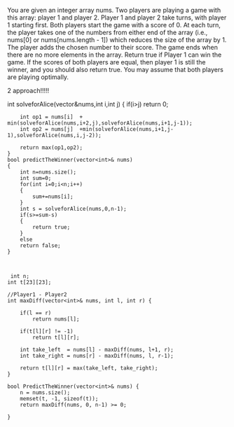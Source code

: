 You are given an integer array nums. Two players are playing a game with this array: player 1 and player 2.
Player 1 and player 2 take turns, with player 1 starting first. Both players start the game with a score of 0. At each turn, the player takes one of the numbers from either end of the array (i.e., nums[0] or nums[nums.length - 1]) which reduces the size of the array by 1. The player adds the chosen number to their score. The game ends when there are no more elements in the array.
Return true if Player 1 can win the game. If the scores of both players are equal, then player 1 is still the winner, and you should also return true. You may assume that both players are playing optimally.

2 approach!!!!!

 int solveforAlice(vector<int>&nums,int i,int j)
    {
        if(i>j)
        return 0;

        int op1 = nums[i]  + min(solveforAlice(nums,i+2,j),solveforAlice(nums,i+1,j-1));
        int op2 = nums[j]  +min(solveforAlice(nums,i+1,j-1),solveforAlice(nums,i,j-2));

        return max(op1,op2);
    }
    bool predictTheWinner(vector<int>& nums) 
    {
        int n=nums.size();
        int sum=0;
        for(int i=0;i<n;i++)
        {
            sum+=nums[i];
        }
        int s = solveforAlice(nums,0,n-1);
        if(s>=sum-s)
        {
            return true;
        }
        else
        return false;
    }



     int n;
    int t[23][23];
    
    //Player1 - Player2
    int maxDiff(vector<int>& nums, int l, int r) {
        
        if(l == r)
            return nums[l];
        
        if(t[l][r] != -1)
            return t[l][r];
        
        int take_left  = nums[l] - maxDiff(nums, l+1, r);
        int take_right = nums[r] - maxDiff(nums, l, r-1);
        
        return t[l][r] = max(take_left, take_right);
    }
    
    bool PredictTheWinner(vector<int>& nums) {
        n = nums.size();
        memset(t, -1, sizeof(t));
        return maxDiff(nums, 0, n-1) >= 0;
            
    }